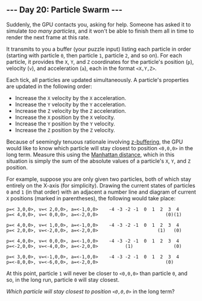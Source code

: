 ﻿
## --- Day 20: Particle Swarm ---

Suddenly, the GPU contacts you, asking for  help. Someone has asked it to simulate  _too many particles_, and it won't be able to finish them all in time to render the next frame at this rate.

It transmits to you a buffer (your puzzle input) listing each particle in order (starting with particle  `0`, then particle  `1`, particle  `2`, and so on). For each particle, it provides the  `X`,  `Y`, and  `Z`  coordinates for the particle's position (`p`), velocity (`v`), and acceleration (`a`), each in the format  `<X,Y,Z>`.

Each tick, all particles are updated simultaneously. A particle's properties are updated in the following order:

-   Increase the  `X`  velocity by the  `X`  acceleration.
-   Increase the  `Y`  velocity by the  `Y`  acceleration.
-   Increase the  `Z`  velocity by the  `Z`  acceleration.
-   Increase the  `X`  position by the  `X`  velocity.
-   Increase the  `Y`  position by the  `Y`  velocity.
-   Increase the  `Z`  position by the  `Z`  velocity.

Because of seemingly tenuous rationale involving  [z-buffering](https://en.wikipedia.org/wiki/Z-buffering), the GPU would like to know which particle will stay closest to position  `<0,0,0>`  in the long term. Measure this using the  [Manhattan distance](https://en.wikipedia.org/wiki/Taxicab_geometry), which in this situation is simply the sum of the absolute values of a particle's  `X`,  `Y`, and  `Z`  position.

For example, suppose you are only given two particles, both of which stay entirely on the X-axis (for simplicity). Drawing the current states of particles  `0`  and  `1`  (in that order) with an adjacent a number line and diagram of current  `X`  positions (marked in parentheses), the following would take place:

```
p=< 3,0,0>, v=< 2,0,0>, a=<-1,0,0>    -4 -3 -2 -1  0  1  2  3  4
p=< 4,0,0>, v=< 0,0,0>, a=<-2,0,0>                         (0)(1)

p=< 4,0,0>, v=< 1,0,0>, a=<-1,0,0>    -4 -3 -2 -1  0  1  2  3  4
p=< 2,0,0>, v=<-2,0,0>, a=<-2,0,0>                      (1)   (0)

p=< 4,0,0>, v=< 0,0,0>, a=<-1,0,0>    -4 -3 -2 -1  0  1  2  3  4
p=<-2,0,0>, v=<-4,0,0>, a=<-2,0,0>          (1)               (0)

p=< 3,0,0>, v=<-1,0,0>, a=<-1,0,0>    -4 -3 -2 -1  0  1  2  3  4
p=<-8,0,0>, v=<-6,0,0>, a=<-2,0,0>                         (0)   

```

At this point, particle  `1`  will never be closer to  `<0,0,0>`  than particle  `0`, and so, in the long run, particle  `0`  will stay closest.

_Which particle will stay closest to position  `<0,0,0>`_  in the long term?